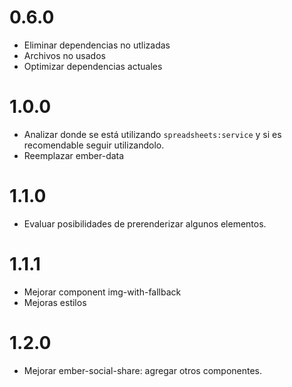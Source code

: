 # 0.6.0
+ Eliminar dependencias no utlizadas
+ Archivos no usados
+ Optimizar dependencias actuales

# 1.0.0
+ Analizar donde se está utilizando `spreadsheets:service` y si es recomendable seguir utilizandolo.
+ Reemplazar ember-data

# 1.1.0
+ Evaluar posibilidades de prerenderizar algunos elementos.

# 1.1.1
+ Mejorar component img-with-fallback
+ Mejoras estilos

# 1.2.0
+ Mejorar ember-social-share: agregar otros componentes.